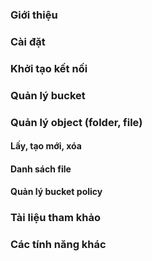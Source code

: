 ### Giới thiệu

### Cài đặt

### Khởi tạo kết nối

### Quản lý bucket

### Quản lý object (folder, file)

#### Lấy, tạo mới, xóa

#### Danh sách file

#### Quản lý bucket policy

### Tài liệu tham khảo

### Các tính năng khác